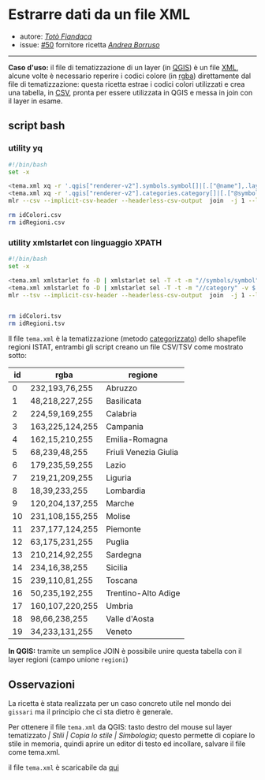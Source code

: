 # Estrarre dati da un file XML

* autore: _[Totò Fiandaca](https://twitter.com/totofiandaca?lang=it)_
* issue: [#50](https://github.com/opendatasicilia/tansignari/issues/50) fornitore ricetta _[Andrea Borruso](https://twitter.com/aborruso?lang=it)_

---

**Caso d'uso:** il file di tematizzazione di un layer (in [QGIS](https://qgis.org/it/site/)) è un file [XML](https://it.wikipedia.org/wiki/XML), alcune volte è necessario reperire i codici colore (in [rgba](https://it.wikipedia.org/wiki/RGBA)) direttamente dal file di tematizzazione: questa ricetta estrae i codici colori utilizzati e crea una tabella, in [CSV](https://it.wikipedia.org/wiki/Comma-separated_values), pronta per essere utilizzata in QGIS e messa in join con il layer in esame.

## script bash

### utility yq

```bash
#!/bin/bash
set -x

<tema.xml xq -r '.qgis["renderer-v2"].symbols.symbol[]|[.["@name"],.layer.prop[1]["@v"]]|@csv' >./idColori.csv
<tema.xml xq -r '.qgis["renderer-v2"].categories.category[]|[.["@symbol"],.["@value"]]|@csv' >./idRegioni.csv
mlr --csv --implicit-csv-header --headerless-csv-output  join  -j 1 --lp colori --rp regioni -f idColori.csv idRegioni.csv >./out_regioni_yq.csv

rm idColori.csv
rm idRegioni.csv
```

### utility xmlstarlet con linguaggio XPATH

```bash
#!/bin/bash
set -x

<tema.xml xmlstarlet fo -D | xmlstarlet sel -T -t -m "//symbols/symbol" -v $'concat(@name,"\t",layer/prop[@k="color"]/@v)' -n >./idColori.tsv
<tema.xml xmlstarlet fo -D | xmlstarlet sel -T -t -m "//category" -v $'concat(@symbol,"\t",@value)' -n >./idRegioni.tsv
mlr --tsv --implicit-csv-header --headerless-csv-output  join  -j 1 --lp colori --rp regioni -f idColori.tsv idRegioni.tsv >./out_regioni_xpath.tsv


rm idColori.tsv
rm idRegioni.tsv
```

Il file `tema.xml` è la tematizzazione (metodo [categorizzato](https://docs.qgis.org/3.4/it/docs/user_manual/working_with_vector/vector_properties.html#categorized-renderer)) dello shapefile regioni ISTAT, entrambi gli script creano un file CSV/TSV come mostrato sotto:


id|rgba|regione
--|----|-----
0|232,193,76,255|Abruzzo
1|48,218,227,255|Basilicata
2|224,59,169,255|Calabria
3|163,225,124,255|Campania
4|162,15,210,255|Emilia-Romagna
5|68,239,48,255|Friuli Venezia Giulia
6|179,235,59,255|Lazio
7|219,21,209,255|Liguria
8|18,39,233,255|Lombardia
9|120,204,137,255|Marche
10|231,108,155,255|Molise
11|237,177,124,255|Piemonte
12|63,175,231,255|Puglia
13|210,214,92,255|Sardegna
14|234,16,38,255|Sicilia
15|239,110,81,255|Toscana
16|50,235,192,255|Trentino-Alto Adige
17|160,107,220,255|Umbria
18|98,66,238,255|Valle d'Aosta
19|34,233,131,255|Veneto

**In QGIS:** tramite un semplice JOIN è possibile unire questa tabella con il layer regioni (campo unione `regioni`)


## Osservazioni

La ricetta è stata realizzata per un caso concreto utile nel mondo dei `gissari` ma il principio che ci sta dietro è generale.

Per ottenere il file `tema.xml` da QGIS: tasto destro del mouse sul layer tematizzato *| Stili | Copia lo stile | Simbologia*; questo permette di copiare lo stile in memoria, quindi aprire un editor di testo ed incollare, salvare il file come tema.xml.

il file `tema.xml` è scaricabile da [qui](https://github.com/opendatasicilia/tansignari/files/3055033/tema.zip)
